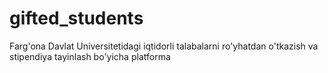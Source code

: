 # gifted_students
Farg'ona Davlat Universitetidagi iqtidorli talabalarni ro'yhatdan o'tkazish va stipendiya tayinlash bo'yicha platforma 
